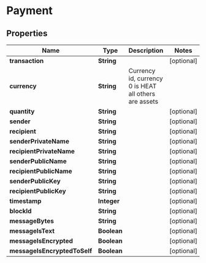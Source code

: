 # Payment

## Properties
Name | Type | Description | Notes
------------ | ------------- | ------------- | -------------
**transaction** | **String** |  |  [optional]
**currency** | **String** | Currency id, currency 0 is HEAT all others are assets | 
**quantity** | **String** |  |  [optional]
**sender** | **String** |  |  [optional]
**recipient** | **String** |  |  [optional]
**senderPrivateName** | **String** |  |  [optional]
**recipientPrivateName** | **String** |  |  [optional]
**senderPublicName** | **String** |  |  [optional]
**recipientPublicName** | **String** |  |  [optional]
**senderPublicKey** | **String** |  |  [optional]
**recipientPublicKey** | **String** |  |  [optional]
**timestamp** | **Integer** |  |  [optional]
**blockId** | **String** |  |  [optional]
**messageBytes** | **String** |  |  [optional]
**messageIsText** | **Boolean** |  |  [optional]
**messageIsEncrypted** | **Boolean** |  |  [optional]
**messageIsEncryptedToSelf** | **Boolean** |  |  [optional]
